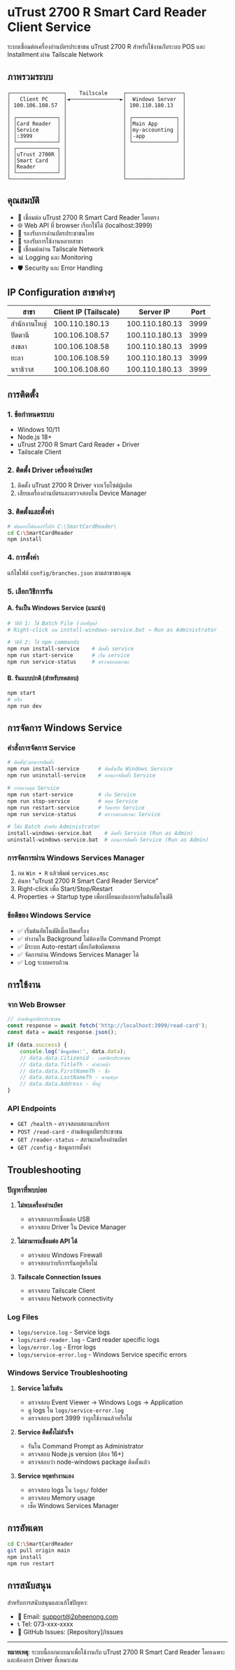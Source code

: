 # uTrust 2700 R Smart Card Reader Client Service

ระบบเชื่อมต่อเครื่องอ่านบัตรประชาชน uTrust 2700 R สำหรับใช้งานกับระบบ POS และ Installment ผ่าน Tailscale Network

## ภาพรวมระบบ

```
┌─────────────────┐    Tailscale     ┌──────────────────┐
│   Client PC     │◄────────────────►│  Windows Server  │
│ 100.106.108.57  │                  │ 100.110.180.13   │
│                 │                  │                  │
│ ┌─────────────┐ │                  │ ┌──────────────┐ │
│ │Card Reader  │ │                  │ │Main App      │ │
│ │Service      │ │                  │ │my-accounting │ │
│ │:3999        │ │                  │ │-app          │ │
│ └─────────────┘ │                  │ └──────────────┘ │
│ ┌─────────────┐ │                  │                  │
│ │uTrust 2700R │ │                  │                  │
│ │Smart Card   │ │                  │                  │
│ │Reader       │ │                  │                  │
│ └─────────────┘ │                  │                  │
└─────────────────┘                  └──────────────────┘
```

## คุณสมบัติ

- 🔌 เชื่อมต่อ uTrust 2700 R Smart Card Reader โดยตรง
- 🌐 Web API ที่ browser เรียกใช้ได้ (localhost:3999)
- 🔐 รองรับการอ่านบัตรประชาชนไทย
- 🏢 รองรับการใช้งานหลายสาขา
- 🔗 เชื่อมต่อผ่าน Tailscale Network
- 📊 Logging และ Monitoring
- 🛡️ Security และ Error Handling

## IP Configuration สาขาต่างๆ

| สาขา | Client IP (Tailscale) | Server IP | Port |
|------|---------------------|-----------|------|
| สำนักงานใหญ่ | 100.110.180.13 | 100.110.180.13 | 3999 |
| ปัตตานี | 100.106.108.57 | 100.110.180.13 | 3999 |
| สงขลา | 100.106.108.58 | 100.110.180.13 | 3999 |
| ยะลา | 100.106.108.59 | 100.110.180.13 | 3999 |
| นราธิวาส | 100.106.108.60 | 100.110.180.13 | 3999 |

## การติดตั้ง

### 1. ข้อกำหนดระบบ
- Windows 10/11
- Node.js 18+ 
- uTrust 2700 R Smart Card Reader + Driver
- Tailscale Client

### 2. ติดตั้ง Driver เครื่องอ่านบัตร
1. ติดตั้ง uTrust 2700 R Driver จากเว็บไซต์ผู้ผลิต
2. เสียบเครื่องอ่านบัตรและตรวจสอบใน Device Manager

### 3. ติดตั้งและตั้งค่า
```bash
# คัดลอกโฟลเดอร์ไปยัง C:\SmartCardReader\
cd C:\SmartCardReader
npm install
```

### 4. การตั้งค่า
แก้ไขไฟล์ `config/branches.json` ตามสาขาของคุณ

### 5. เลือกวิธีการรัน

#### A. รันเป็น Windows Service (แนะนำ)
```bash
# วิธีที่ 1: ใช้ Batch File (ง่ายที่สุด)
# Right-click บน install-windows-service.bat → Run as Administrator

# วิธีที่ 2: ใช้ npm commands
npm run install-service    # ติดตั้ง service
npm run start-service      # เริ่ม service
npm run service-status     # ตรวจสอบสถานะ
```

#### B. รันแบบปกติ (สำหรับทดสอบ)
```bash
npm start
# หรือ
npm run dev
```

## การจัดการ Windows Service

### คำสั่งการจัดการ Service
```bash
# ติดตั้ง/ถอนการติดตั้ง
npm run install-service      # ติดตั้งเป็น Windows Service
npm run uninstall-service    # ถอนการติดตั้ง Service

# การควบคุม Service
npm run start-service        # เริ่ม Service
npm run stop-service         # หยุด Service
npm run restart-service      # รีสตาร์ท Service
npm run service-status       # ตรวจสอบสถานะ Service

# ไฟล์ Batch สำหรับ Administrator
install-windows-service.bat    # ติดตั้ง Service (Run as Admin)
uninstall-windows-service.bat  # ถอนการติดตั้ง Service (Run as Admin)
```

### การจัดการผ่าน Windows Services Manager
1. กด `Win + R` แล้วพิมพ์ `services.msc`
2. ค้นหา "uTrust 2700 R Smart Card Reader Service"
3. Right-click เพื่อ Start/Stop/Restart
4. Properties → Startup type เพื่อเปลี่ยนแปลงการเริ่มต้นอัตโนมัติ

### ข้อดีของ Windows Service
- ✅ เริ่มต้นอัตโนมัติเมื่อเปิดเครื่อง
- ✅ ทำงานใน Background ไม่ต้องเปิด Command Prompt
- ✅ มีระบบ Auto-restart เมื่อเกิดข้อผิดพลาด
- ✅ จัดการผ่าน Windows Services Manager ได้
- ✅ Log ระบบครบถ้วน

## การใช้งาน

### จาก Web Browser
```javascript
// อ่านข้อมูลบัตรประชาชน
const response = await fetch('http://localhost:3999/read-card');
const data = await response.json();

if (data.success) {
    console.log('ข้อมูลบัตร:', data.data);
    // data.data.Citizenid - เลขบัตรประชาชน
    // data.data.TitleTh - คำนำหน้า
    // data.data.FirstNameTh - ชื่อ
    // data.data.LastNameTh - นามสกุล
    // data.data.Address - ที่อยู่
}
```

### API Endpoints
- `GET /health` - ตรวจสอบสถานะบริการ
- `POST /read-card` - อ่านข้อมูลบัตรประชาชน
- `GET /reader-status` - สถานะเครื่องอ่านบัตร
- `GET /config` - ข้อมูลการตั้งค่า

## Troubleshooting

### ปัญหาที่พบบ่อย
1. **ไม่พบเครื่องอ่านบัตร**
   - ตรวจสอบการเชื่อมต่อ USB
   - ตรวจสอบ Driver ใน Device Manager

2. **ไม่สามารถเชื่อมต่อ API ได้**
   - ตรวจสอบ Windows Firewall
   - ตรวจสอบว่าบริการรันอยู่หรือไม่

3. **Tailscale Connection Issues**
   - ตรวจสอบ Tailscale Client
   - ตรวจสอบ Network connectivity

### Log Files
- `logs/service.log` - Service logs
- `logs/card-reader.log` - Card reader specific logs
- `logs/error.log` - Error logs
- `logs/service-error.log` - Windows Service specific errors

### Windows Service Troubleshooting
1. **Service ไม่เริ่มต้น**
   - ตรวจสอบ Event Viewer → Windows Logs → Application
   - ดู logs ใน `logs/service-error.log`
   - ตรวจสอบ port 3999 ว่าถูกใช้งานแล้วหรือไม่

2. **Service ติดตั้งไม่สำเร็จ**
   - รันใน Command Prompt as Administrator
   - ตรวจสอบ Node.js version (ต้อง 16+)
   - ตรวจสอบว่า node-windows package ติดตั้งแล้ว

3. **Service หยุดทำงานเอง**
   - ตรวจสอบ logs ใน `logs/` folder
   - ตรวจสอบ Memory usage
   - เช็ค Windows Services Manager

## การอัพเดท

```bash
cd C:\SmartCardReader
git pull origin main
npm install
npm run restart
```

## การสนับสนุน

สำหรับการสนับสนุนและแก้ไขปัญหา:
- 📧 Email: support@2pheenong.com
- 📞 Tel: 073-xxx-xxxx
- 🐛 GitHub Issues: [Repository]/issues

---

**หมายเหตุ**: ระบบนี้ออกแบบมาเพื่อใช้งานกับ uTrust 2700 R Smart Card Reader โดยเฉพาะ และต้องการ Driver ที่เหมาะสม 